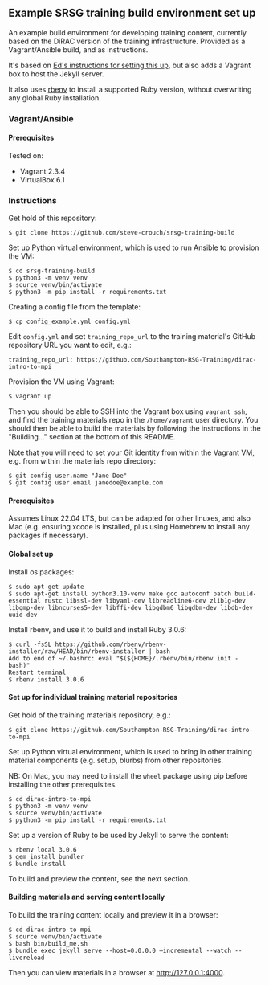 ## Example SRSG training build environment set up

An example build environment for developing training content, currently based on 
the DiRAC version of the training infrastructure. Provided as a Vagrant/Ansible build,
and as instructions.

It's based on [Ed's instructions for setting this up](https://github.com/Southampton-RSG/rsg-meta/wiki/Training-Infrastructure-Build-System#command-line), 
but also adds a Vagrant box to host the  Jekyll server.

It also uses [rbenv](https://github.com/rbenv/rbenv) to install a supported Ruby
version, without overwriting any global Ruby installation.

### Vagrant/Ansible

#### Prerequisites

Tested on:

- Vagrant 2.3.4
- VirtualBox 6.1

### Instructions

Get hold of this repository:

```
$ git clone https://github.com/steve-crouch/srsg-training-build
```

Set up Python virtual environment, which is used to run Ansible to provision the VM:

```
$ cd srsg-training-build
$ python3 -m venv venv
$ source venv/bin/activate
$ python3 -m pip install -r requirements.txt 
```

Creating a config file from the template:

```
$ cp config_example.yml config.yml
```

Edit `config.yml` and set `training_repo_url` to the training material's GitHub
repository URL you want to edit, e.g.:

```
training_repo_url: https://github.com/Southampton-RSG-Training/dirac-intro-to-mpi
```

Provision the VM using Vagrant:

```
$ vagrant up
```

Then you should be able to SSH into the Vagrant box using `vagrant ssh`, and find
the training materials repo in the `/home/vagrant` user directory. You should then
be able to build the materials by following the instructions in the "Building..." 
section at the bottom of this README.

Note that you will need to set your Git identity from within the Vagrant VM, e.g. 
from within the materials repo directory:

```
$ git config user.name "Jane Doe"
$ git config user.email janedoe@example.com
```

#### Prerequisites

Assumes Linux 22.04 LTS, but can be adapted for other linuxes, and also Mac (e.g. 
ensuring xcode is installed, plus using Homebrew to install any packages if 
necessary).


#### Global set up

Install os packages:

```
$ sudo apt-get update
$ sudo apt-get install python3.10-venv make gcc autoconf patch build-essential rustc libssl-dev libyaml-dev libreadline6-dev zlib1g-dev libgmp-dev libncurses5-dev libffi-dev libgdbm6 libgdbm-dev libdb-dev uuid-dev
```

Install rbenv, and use it to build and install Ruby 3.0.6:

```
$ curl -fsSL https://github.com/rbenv/rbenv-installer/raw/HEAD/bin/rbenv-installer | bash
Add to end of ~/.bashrc: eval "$(${HOME}/.rbenv/bin/rbenv init - bash)"
Restart terminal
$ rbenv install 3.0.6
```

#### Set up for individual training material repositories

Get hold of the training materials repository, e.g.:

```
$ git clone https://github.com/Southampton-RSG-Training/dirac-intro-to-mpi
```

Set up Python virtual environment, which is used to bring in other training material
components (e.g. setup, blurbs) from other repositories.

NB: On Mac, you may need to install the `wheel` package using pip before installing 
the other prerequisites.

```
$ cd dirac-intro-to-mpi
$ python3 -m venv venv
$ source venv/bin/activate
$ python3 -m pip install -r requirements.txt 
```

Set up a version of Ruby to be used by Jekyll to serve the content:

```
$ rbenv local 3.0.6
$ gem install bundler
$ bundle install
```

To build and preview the content, see the next section.

#### Building materials and serving content locally

To build the training content locally and preview it in a browser:

```
$ cd dirac-intro-to-mpi
$ source venv/bin/activate
$ bash bin/build_me.sh
$ bundle exec jekyll serve --host=0.0.0.0 —incremental --watch --livereload
```

Then you can view materials in a browser at http://127.0.0.1:4000.
